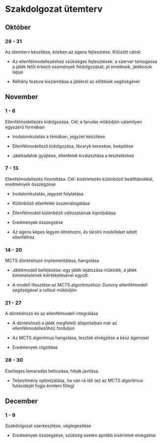 Szakdolgozat ütemterv
================================================================================

Október
--------------------------------------------------------------------------------


### 29 - 31

Az ütemterv készítése, közben az ágens fejlesztése. Kitűzött célok:

* Az ellenfélmodellezéshez szükséges fejlesztések: a szerver támogassa a játék
  felől érkező események feldolgozását, pl emelések, játékosok lapjai

* Néhány feature kiszámítása a játékról az előbbiek segítségével


November
--------------------------------------------------------------------------------


### 1 - 6

Ellenfélmodellezés kidolgozása. Cél: a tanulás működjön valamilyen egyszerű
formában

* Irodalomkutatás a témában, jegyzet készítése

* Ellenfélmodellező kidolgozása, libraryk keresése, beépítése

* Játékadatok gyűjtése, ellenfelek kiválasztása a teszteléshez


### 7 - 13

Ellenfélmodellezés finomítása. Cél: kísérletezés különböző beállításokkal,
eredmények összegzése

* Irodalomkutatás, jegyzet folytatása

* Különböző ellenfelek összeválogatása

* Ellenfélmodell különböző változatainak kipróbálása

* Eredmények összegzése

* Az ágens képes legyen létrehozni, és tárolni modelleket adott ellenfélhez


### 14 - 20

MCTS döntéshozó implementálása, hangolása

* Játékmodell befejezése: egy játék lejátszása működik, a játék kimenetelének
  kiértékelésével együtt.

* A modell illesztése az MCTS algoritmushoz: Dummy ellenfélmodell segítségével
  a rollout működjön


### 21 - 27

A döntéshozó és az ellenfélmodell integrálása

* A döntéshozó a játék megfelelő állapotaiban már az ellenfélmodellezőhöz
  forduljon

* Az MCTS algoritmus hangolása, tesztek elvégzése a kész ágenssel

* Eredmények rögzítése


### 28 - 30

Esetleges lemaradás behozása, hibák javítása.

* Teljesítmény optimizálása, ha van rá idő (ez az MCTS algoritmus futásidejét
  fogja érinteni főleg)


December
--------------------------------------------------------------------------------

### 1 - 9

Szakdolgozat szerkesztése, véglegesítése

* Eredmények összegzése, szükség esetén apróbb kísérletek elvégzése

